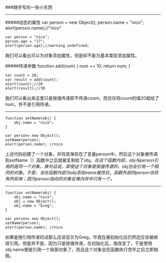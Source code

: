 ###随手写的一些小东西
*******
#####动态的属性
    var person = new Object();
    person.name = "nico";
    alert(person.name);//"nico"
    
    var perosn = "nico";
    person.age = "17";
    alert(person.age);//warning undefined;
    
我们可以看出可以为对象添加属性，但是却不能为基本类型添加属性。

#####传递参数
	function add(num) {
		num += 10;
		return num;
	}

    var count = 20;
    var result = add(count);
    alert(count);//20
    alert(result);//30
我们可以看出来这里只是按值传递即不传递count，而仅仅将count的值20赋给了num，并不是引用传递。
******
	function setName(obj) {
		obj.name = "nico";
	}
	
	var person= new Object();
	setName(person);
	alert(person.name); //nico
	
上述代码创建了一个对象，并将其保存在了变量person中。然后这个对象被传递到setName（）函数中之后就被复制给了obj。<em>在这个函数内部，obj与person引用的是同一个对象。换句话说，即使这个对象是按值传递的，obj也会引用一个相同的对象。于是，当在函数内部为obj添加name属性后，函数外部的person也将有所反映；因为person指向的对象在堆内存中只有一个。</em>
****
	function setName(obj) {
		obj.name = "nico";
		obj = new Object();
		obj.name = "Greg";
	}
	
	var person= new Object();
	setName(person);
	alert(person.name); //nico
	
如果是按引用传递的话那么应该显示为Greg，毕竟在被初始化后仍然还应该被继续引用。但是并不是，因为只是按值传递，在初始化后，值改变了，于是使用obj.name便是引用一个局部对象了，而且这个对象会在函数执行完毕之后立即销毁。
	
	
	